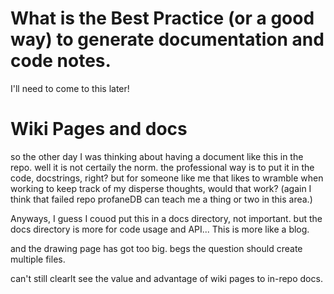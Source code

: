# What is the Best Practice (or a good way) to generate documentation and code notes.


I'll need to come to this later!



# Wiki Pages and docs

so the other day I was thinking about having a document like this
in the repo. well it is not certaily the norm.
the professional way is to put it in the code, docstrings, right?
but for someone like me that likes to wramble when working to keep track of my 
disperse thoughts, would that work?
(again I think that failed repo profaneDB can teach me a thing or two in this area.)

Anyways, I guess I couod put this in a docs directory, not important.
but the docs directory is more for code usage and API...
This is more like a blog.

and the drawing page has got too big. begs the question should create multiple files.

can't still clearlt see the value and advantage of wiki pages to in-repo docs.


